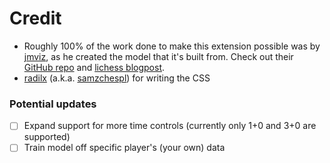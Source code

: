 # Credit
- Roughly 100% of the work done to make this extension possible was by [jmviz](https://github.com/jmviz), as he created the model that it's built from. Check out their [GitHub repo](https://github.com/jmviz/when-to-berserk-on-lichess) and [lichess blogpost](https://lichess.org/@/jmviz/blog/when-should-you-berserk/rQdcB4QB).
- [radilx](https://github.com/radilx) (a.k.a. [samzchespl](https://www.twitch.tv/samzchespl)) for writing the CSS

### Potential updates
- [ ] Expand support for more time controls (currently only 1+0 and 3+0 are supported)
- [ ] Train model off specific player's (your own) data